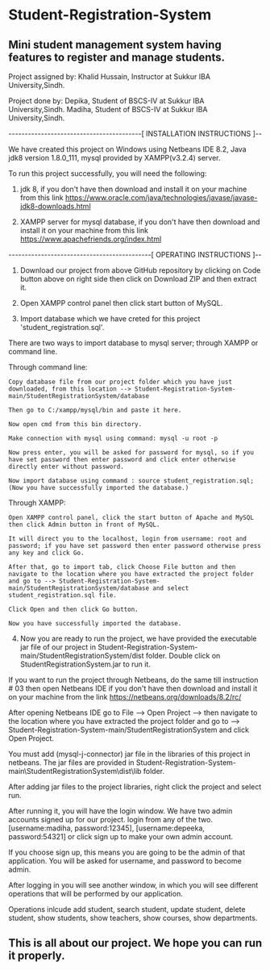 # Student-Registration-System
Mini student management system having features to register and manage students.
--------------------------------------------------------------------------

Project assigned by:
Khalid Hussain, Instructor at Sukkur IBA University,Sindh.

Project done by:
Depika, Student of BSCS-IV at Sukkur IBA University,Sindh. 
Madiha, Student of BSCS-IV at Sukkur IBA University,Sindh.

-----------------------------------------[ INSTALLATION INSTRUCTIONS ]--

We have created this project on Windows using Netbeans IDE 8.2, Java jdk8 version 1.8.0_111, mysql provided by XAMPP(v3.2.4) server.
 
To run this project successfully, you will need the following:

01) jdk 8, if you don't have then download and install it on your machine from this link https://www.oracle.com/java/technologies/javase/javase-jdk8-downloads.html 

02) XAMPP server for mysql database, if you don't have then download and install it on your machine from this link https://www.apachefriends.org/index.html

--------------------------------------------[ OPERATING INSTRUCTIONS ]--

01) Download our project from above GitHub repository by clicking on Code button above on right side then click on Download ZIP and then extract it.  

02) Open XAMPP control panel then click start button of MySQL.

03) Import database which we have creted for this project 'student_registration.sql'. 

There are two ways to import database to mysql server; through XAMPP or command line.

Through command line:

	Copy database file from our project folder which you have just downloaded, from this location --> Student-Registration-System-main/StudentRegistrationSystem/database

	Then go to C:/xampp/mysql/bin and paste it here.

	Now open cmd from this bin directory.

	Make connection with mysql using command: mysql -u root -p

	Now press enter, you will be asked for password for mysql, so if you have set password then enter password and click enter otherwise directly enter without password.

	Now import database using command : source student_registration.sql; (Now you have successfully imported the database.)

Through XAMPP:

	Open XAMPP control panel, click the start button of Apache and MySQL then click Admin button in front of MySQL. 
	
	It will direct you to the localhost, login from username: root and password; if you have set password then enter password otherwise press any key and click Go.  
	
	After that, go to import tab, click Choose File button and then navigate to the location where you have extracted the project folder and go to --> Student-Registration-System-main/StudentRegistrationSystem/database and select student_registration.sql file. 
	
	Click Open and then click Go button.
	
	Now you have successfully imported the database.
	
04) Now you are ready to run the project, we have provided the executable jar file of our project in Student-Registration-System-main/StudentRegistrationSystem/dist folder. Double click on StudentRegistrationSystem.jar to run it.

If you want to run the project through Netbeans, do the same till instruction # 03 then open Netbeans IDE if you don't have then download and install it on your machine from the link https://netbeans.org/downloads/8.2/rc/

After opening Netbeans IDE go to File --> Open Project --> then navigate to the location where you have extracted the project folder and go to --> Student-Registration-System-main/StudentRegistrationSystem and click Open Project.

You must add (mysql-j-connector) jar file in the libraries of this project in netbeans. The jar files are provided in Student-Registration-System-main\StudentRegistrationSystem\dist\lib folder.

After adding jar files to the project libraries, right click the project and select run.

After running it, you will have the login window. We have two admin accounts signed up for our project. login from any of the two. [username:madiha, password:12345], [username:depeeka, password:54321] or click sign up to make your own admin account.

If you choose sign up, this means you are going to be the admin of that application. You will be asked for username, and password to become admin.  

After logging in you will see another window, in which you will see different operations that will be performed by our application.

Operations inlcude add student, search student, update student, delete student, show students, show teachers, show courses, show departments.

This is all about our project. We hope you can run it properly.
------------------------------------------------------------------------
